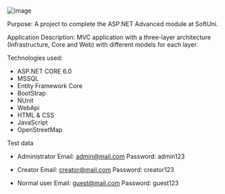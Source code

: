 ![image](https://github.com/Stanislav-Trendafilov/CraftHub/assets/114089296/cd5bea7f-0930-4df5-bbdd-9cc329651eec)

Purpose:
A project to complete the ASP.NET Advanced module at SoftUni.

Application Description:
MVC application with a three-layer architecture (Infrastructure, Core and Web) with different models for each layer.

Technologies used:
-	ASP.NET CORE 6.0
-	MSSQL
-	Entity Framework Core
-	BootStrap
-	NUnit
-	WebApi
-	HTML & CSS
-	JavaScript
-	OpenStreetMap

Test data
- Administrator
Email: admin@mail.com
Password: admin123

- Creator
Email: creator@mail.com
Password: creator123

- Normal user
Email: guest@mail.com
Password: guest123

